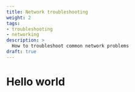 ```yaml
---
title: Network troubleshooting
weight: 2
tags:
- troubleshooting
- networking
description: >
  How to troubleshoot common network problems
draft: true
---
```


# Hello world